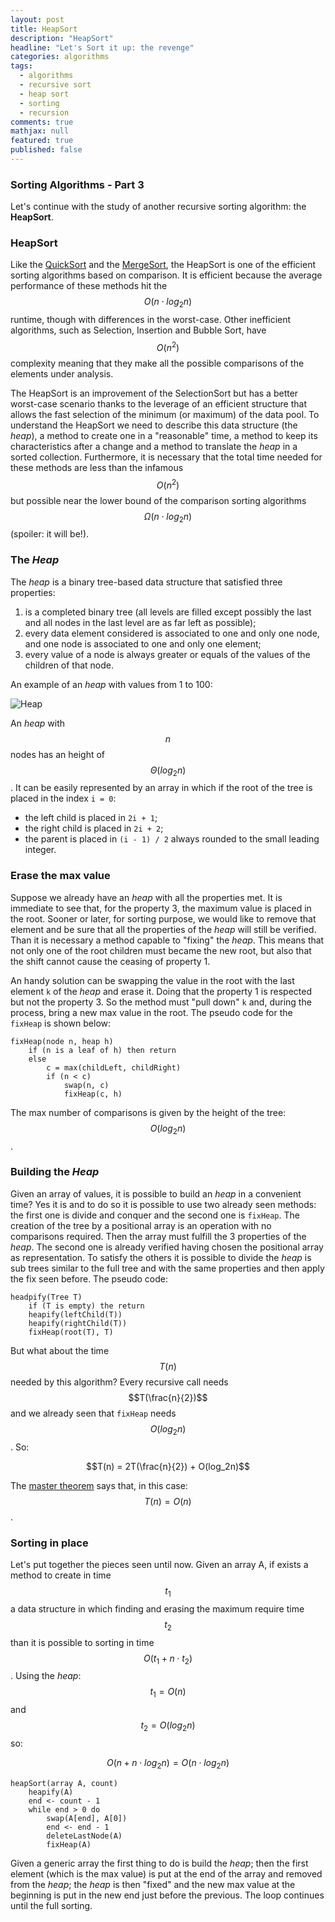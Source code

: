 ```yaml
---
layout: post
title: HeapSort
description: "HeapSort"
headline: "Let's Sort it up: the revenge"
categories: algorithms
tags: 
  - algorithms
  - recursive sort
  - heap sort
  - sorting
  - recursion
comments: true
mathjax: null
featured: true
published: false
---
```

### Sorting Algorithms - Part 3
Let's continue with the study of another recursive sorting algorithm: the **HeapSort**.

### HeapSort
Like the [QuickSort]() and the [MergeSort](), the HeapSort is one of the efficient sorting algorithms based on 
comparison. It is efficient because the average performance of these methods hit the $$O(n⋅log_2n)$$ runtime, though 
with differences in the worst-case. Other inefficient algorithms, such as Selection, Insertion and Bubble Sort, 
have $$O(n^2)$$ complexity meaning that they make all the possible comparisons of the elements under analysis.

The HeapSort is an improvement of the SelectionSort but has a better worst-case scenario thanks to the leverage of an
efficient structure that allows the fast selection of the minimum (or maximum) of the data pool.
To understand the HeapSort we need to describe this data structure (the _heap_), a method to create one in a 
"reasonable" time, a method to keep its characteristics after a change and a method to translate the _heap_ in a 
sorted collection. Furthermore, it is necessary that the total time needed for these methods are less than the 
infamous $$O(n^2)$$ but possible near the lower bound of the comparison sorting algorithms $$\Omega(n⋅log_2n)$$ 
(spoiler: it will be!).

### The _Heap_
The _heap_ is a binary tree-based data structure that satisfied three properties:
1. is a completed binary tree (all levels are filled except possibly the last and all nodes in the last level are as 
far left as possible);
2. every data element considered is associated to one and only one node, and one node is associated to one and only 
one element;
3. every value of a node is always greater or equals of the values of the children of that node.

An example of an _heap_ with values from 1 to 100:

<img class="image-post" src="{{ site.url }}/images/heapsort/max-heap.png" alt="Heap" style="max-height: 300px;">

An _heap_ with $$n$$ nodes has an height of $$\Theta(log_2n)$$.
It can be easily represented by an array in which if the root of the tree is placed in the index ```i = 0```:
* the left child is placed in ```2i + 1```;
* the right child is placed in ```2i + 2```;
* the parent is placed in ```(i - 1) / 2``` always rounded to the small leading integer.

### Erase the max value
Suppose we already have an _heap_ with all the properties met. It is immediate to see that, for the property 3, the 
maximum value is placed in the root. Sooner or later, for sorting purpose, we would like to remove that element and 
be sure that all the properties of the _heap_ will still be verified. Than it is necessary a method capable to 
"fixing" the _heap_. This means that not only one of the root children must became the new root, but also that the 
shift cannot cause the ceasing of property 1.
 
An handy solution can be swapping the value in the root with the last element ```k``` of the _heap_ and erase it. Doing
that the property 1 is respected but not the property 3. So the method must "pull down" ```k``` and, during the 
process, bring a new max value in the root. The pseudo code for the ```fixHeap``` is shown below:
 
```
fixHeap(node n, heap h)
    if (n is a leaf of h) then return
    else
        c = max(childLeft, childRight)
        if (n < c)
            swap(n, c)
            fixHeap(c, h)
```

The max number of comparisons is given by the height of the tree: $$O(log_2n)$$.

### Building the _Heap_
Given an array of values, it is possible to build an _heap_ in a convenient time? Yes it is and to do so it is possible 
to use two already seen methods: the first one is divide and conquer and the second one is ```fixHeap```.
The creation of the tree by a positional array is an operation with no comparisons required. Then the array must 
fulfill the 3 properties of the _heap_. The second one is already verified having chosen the positional array as 
representation. To satisfy the others it is possible to divide the _heap_ is sub trees similar to the full tree and 
with the same properties and then apply the fix seen before. The pseudo code:

```
headpify(Tree T)
    if (T is empty) the return
    heapify(leftChild(T))
    heapify(rightChild(T))
    fixHeap(root(T), T)
```

But what about the time $$T(n)$$ needed by this algorithm? Every recursive call needs $$T(\frac{n}{2})$$ and we already 
seen 
that ```fixHeap``` needs $$O(log_2n)$$. So:

$$T(n) = 2T(\frac{n}{2}) + O(log_2n)$$

The [master theorem](https://en.wikipedia.org/wiki/Master_theorem) says that, in this case: $$T(n) = O(n)$$.

### Sorting in place
Let's put together the pieces seen until now. Given an array A, if exists a method to create in time $$t_1$$ a data 
structure in which finding and erasing the maximum require time $$t_2$$ than it is possible to sorting in time $$O
(t_1 + n⋅t_2)$$. Using the _heap_: $$t_1 = O(n)$$ and $$t_2 = O(log_2n)$$ so:

$$O(n + n⋅log_2n) = O(n⋅log_2n)$$

```
heapSort(array A, count)
    heapify(A)
    end <- count - 1
    while end > 0 do
        swap(A[end], A[0])
        end <- end - 1
        deleteLastNode(A)
        fixHeap(A)
```

Given a generic array the first thing to do is build the _heap_; then the first element (which is the max value) is 
put at the end of the array and removed from the _heap_; the _heap_ is then "fixed" and the new max value at the 
beginning is put in the new end just before the previous. The loop continues until the full sorting.